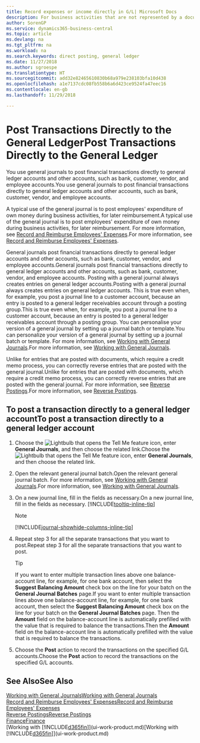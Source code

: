 ```yaml
---
title: Record expenses or income directly in G/L| Microsoft Docs
description: For business activities that are not represented by a document in, such as smaller expenses or cash receipts, you can create the related transactions by posting journal lines in the General Journal page.
author: SorenGP
ms.service: dynamics365-business-central
ms.topic: article
ms.devlang: na
ms.tgt_pltfrm: na
ms.workload: na
ms.search.keywords: direct posting, general ledger
ms.date: 11/27/2018
ms.author: sgroespe
ms.translationtype: HT
ms.sourcegitcommit: add32e82465610830b68a979e238103bfa10d438
ms.openlocfilehash: a1e7137cdc08fb558b6a6d423ce9524fa47eec16
ms.contentlocale: en-gb
ms.lasthandoff: 11/29/2018

---
```

# <a name="post-transactions-directly-to-the-general-ledger"></a><span data-ttu-id="cdfe7-103">Post Transactions Directly to the General Ledger</span><span class="sxs-lookup"><span data-stu-id="cdfe7-103">Post Transactions Directly to the General Ledger</span></span>

<span data-ttu-id="cdfe7-104">You use general journals to post financial transactions directly to general ledger accounts and other accounts, such as bank, customer, vendor, and employee accounts.</span><span class="sxs-lookup"><span data-stu-id="cdfe7-104">You use general journals to post financial transactions directly to general ledger accounts and other accounts, such as bank, customer, vendor, and employee accounts.</span></span>  

<span data-ttu-id="cdfe7-105">A typical use of the general journal is to post employees' expenditure of own money during business activities, for later reimbursement.</span><span class="sxs-lookup"><span data-stu-id="cdfe7-105">A typical use of the general journal is to post employees' expenditure of own money during business activities, for later reimbursement.</span></span> <span data-ttu-id="cdfe7-106">For more information, see [Record and Reimburse Employees' Expenses](finance-how-record-reimburse-employee-expenses.md).</span><span class="sxs-lookup"><span data-stu-id="cdfe7-106">For more information, see [Record and Reimburse Employees' Expenses](finance-how-record-reimburse-employee-expenses.md).</span></span>

<span data-ttu-id="cdfe7-107">General journals post financial transactions directly to general ledger accounts and other accounts, such as bank, customer, vendor, and employee accounts.</span><span class="sxs-lookup"><span data-stu-id="cdfe7-107">General journals post financial transactions directly to general ledger accounts and other accounts, such as bank, customer, vendor, and employee accounts.</span></span> <span data-ttu-id="cdfe7-108">Posting with a general journal always creates entries on general ledger accounts.</span><span class="sxs-lookup"><span data-stu-id="cdfe7-108">Posting with a general journal always creates entries on general ledger accounts.</span></span> <span data-ttu-id="cdfe7-109">This is true even when, for example, you post a journal line to a customer account, because an entry is posted to a general ledger receivables account through a posting group.</span><span class="sxs-lookup"><span data-stu-id="cdfe7-109">This is true even when, for example, you post a journal line to a customer account, because an entry is posted to a general ledger receivables account through a posting group.</span></span> <span data-ttu-id="cdfe7-110">You can personalise your version of a general journal by setting up a journal batch or template.</span><span class="sxs-lookup"><span data-stu-id="cdfe7-110">You can personalize your version of a general journal by setting up a journal batch or template.</span></span> <span data-ttu-id="cdfe7-111">For more information, see [Working with General Journals](ui-work-general-journals.md).</span><span class="sxs-lookup"><span data-stu-id="cdfe7-111">For more information, see [Working with General Journals](ui-work-general-journals.md).</span></span>

<span data-ttu-id="cdfe7-112">Unlike for entries that are posted with documents, which require a credit memo process, you can correctly reverse entries that are posted with the general journal.</span><span class="sxs-lookup"><span data-stu-id="cdfe7-112">Unlike for entries that are posted with documents, which require a credit memo process, you can correctly reverse entries that are posted with the general journal.</span></span> <span data-ttu-id="cdfe7-113">For more information, see [Reverse Postings](finance-how-reverse-journal-posting.md).</span><span class="sxs-lookup"><span data-stu-id="cdfe7-113">For more information, see [Reverse Postings](finance-how-reverse-journal-posting.md).</span></span>

## <a name="to-post-a-transaction-directly-to-a-general-ledger-account"></a><span data-ttu-id="cdfe7-114">To post a transaction directly to a general ledger account</span><span class="sxs-lookup"><span data-stu-id="cdfe7-114">To post a transaction directly to a general ledger account</span></span>

1. <span data-ttu-id="cdfe7-115">Choose the ![Lightbulb that opens the Tell Me feature](media/ui-search/search_small.png "Tell me what you want to do") icon, enter **General Journals**, and then choose the related link.</span><span class="sxs-lookup"><span data-stu-id="cdfe7-115">Choose the ![Lightbulb that opens the Tell Me feature](media/ui-search/search_small.png "Tell me what you want to do") icon, enter **General Journals**, and then choose the related link.</span></span>
2. <span data-ttu-id="cdfe7-116">Open the relevant general journal batch.</span><span class="sxs-lookup"><span data-stu-id="cdfe7-116">Open the relevant general journal batch.</span></span> <span data-ttu-id="cdfe7-117">For more information, see [Working with General Journals](ui-work-general-journals.md).</span><span class="sxs-lookup"><span data-stu-id="cdfe7-117">For more information, see [Working with General Journals](ui-work-general-journals.md).</span></span>
3. <span data-ttu-id="cdfe7-118">On a new journal line, fill in the fields as necessary.</span><span class="sxs-lookup"><span data-stu-id="cdfe7-118">On a new journal line, fill in the fields as necessary.</span></span> [!INCLUDE[tooltip-inline-tip](includes/tooltip-inline-tip_md.md)]    

    > [!NOTE]
    > [!INCLUDE[journal-showhide-columns-inline-tip](includes/journal-showhide-columns-inline-tip.md)]
4. <span data-ttu-id="cdfe7-119">Repeat step 3 for all the separate transactions that you want to post.</span><span class="sxs-lookup"><span data-stu-id="cdfe7-119">Repeat step 3 for all the separate transactions that you want to post.</span></span>

    > [!TIP]  
    > <span data-ttu-id="cdfe7-120">If you want to enter multiple transaction lines above one balance-account line, for example, for one bank account, then select the **Suggest Balancing Amount** check box on the line for your batch on the **General Journal Batches** page.</span><span class="sxs-lookup"><span data-stu-id="cdfe7-120">If you want to enter multiple transaction lines above one balance-account line, for example, for one bank account, then select the **Suggest Balancing Amount** check box on the line for your batch on the **General Journal Batches** page.</span></span> <span data-ttu-id="cdfe7-121">Then the **Amount** field on the balance-account line is automatically prefilled with the value that is required to balance the transactions.</span><span class="sxs-lookup"><span data-stu-id="cdfe7-121">Then the **Amount** field on the balance-account line is automatically prefilled with the value that is required to balance the transactions.</span></span>
5. <span data-ttu-id="cdfe7-122">Choose the **Post** action to record the transactions on the specified G/L accounts.</span><span class="sxs-lookup"><span data-stu-id="cdfe7-122">Choose the **Post** action to record the transactions on the specified G/L accounts.</span></span>

## <a name="see-also"></a><span data-ttu-id="cdfe7-123">See Also</span><span class="sxs-lookup"><span data-stu-id="cdfe7-123">See Also</span></span>

[<span data-ttu-id="cdfe7-124">Working with General Journals</span><span class="sxs-lookup"><span data-stu-id="cdfe7-124">Working with General Journals</span></span>](ui-work-general-journals.md)  
[<span data-ttu-id="cdfe7-125">Record and Reimburse Employees' Expenses</span><span class="sxs-lookup"><span data-stu-id="cdfe7-125">Record and Reimburse Employees' Expenses</span></span>](finance-how-record-reimburse-employee-expenses.md)  
[<span data-ttu-id="cdfe7-126">Reverse Postings</span><span class="sxs-lookup"><span data-stu-id="cdfe7-126">Reverse Postings</span></span>](finance-how-reverse-journal-posting.md)  
[<span data-ttu-id="cdfe7-127">Finance</span><span class="sxs-lookup"><span data-stu-id="cdfe7-127">Finance</span></span>](finance.md)  
<span data-ttu-id="cdfe7-128">[Working with [!INCLUDE[d365fin](includes/d365fin_md.md)]](ui-work-product.md)</span><span class="sxs-lookup"><span data-stu-id="cdfe7-128">[Working with [!INCLUDE[d365fin](includes/d365fin_md.md)]](ui-work-product.md)</span></span>  


